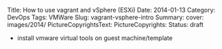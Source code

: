 Title:  How to use vagrant and vSphere (ESXi)
Date: 2014-01-13
Category: DevOps 
Tags: VMWare
Slug: vagrant-vsphere-intro
Summary: 
cover: images/2014/
PictureCopyrightsText:
PictureCopyrights: 
Status: draft

- install vmware virtual tools on guest machine/template
